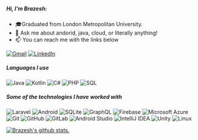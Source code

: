 ##### Hi, I'm Brazesh:

- 🎓Graduated from London Metropolitan University.
- :speech_balloon: Ask me about andorid, java, cloud, or literally anything!
- :mailbox: You can reach me with the links below

[![Gmail](https://img.shields.io/badge/-GMAIL-D14836?style=for-the-badge&logo=gmail&logoColor=white)](mailto:tamang.brozesh@gmail.com)
[![LinkedIn](https://img.shields.io/badge/-LINKEDIN-0077B5?style=for-the-badge&logo=linkedin&logoColor=white)](https://www.linkedin.com/in/brazesh-tamang-81104516b/)

##### Languages I use

![Java](https://img.shields.io/badge/-Java-007396?style=flat&logo=java&logoColor=FFFFFF)
![Kotlin](https://img.shields.io/badge/-Kotlin-0095D5?style=flat&logo=kotlin&logoColor=FFFFFF)
![C#](https://img.shields.io/badge/-CSharp-239120?style=flat&logo=c-sharp)
![PHP](https://img.shields.io/badge/-PHP-777BB4?style=flat&logo=php&logoColor=FFFFFF)
![SQL](https://img.shields.io/badge/-SQL-003B57?style=flat&logo=sqlite)

##### Some of the technologies I have worked with

![Laravel](https://img.shields.io/badge/-Laravel-FF2D20?style=flat&logo=laravel&logoColor=FFFFFF)
![Android](https://img.shields.io/badge/-Android-3DDC84?style=flat&logo=android&logoColor=FFFFFF)
![SQLite](https://img.shields.io/badge/-SQLite-003B57?style=flat&logo=sqlite&logoColor=FFFFFF)
![GraphQL](https://img.shields.io/badge/-GraphQL-E10098?style=flat&logo=graphql&logoColor=FFFFFF)
![Firebase](https://img.shields.io/badge/-Firebase-FFCA28?style=flat&logo=firebase&logoColor=222222)
![Microsoft Azure](https://img.shields.io/badge/-Azure-0089D6?style=flat&logo=microsoft-azure&logoColor=FFFFFF)
![Git](https://img.shields.io/badge/-Git-F05032?style=flat&logo=git&logoColor=FFFFFF)
![GitHub](https://img.shields.io/badge/-GitHub-181717?style=flat&logo=github&logoColor=FFFFFF)
![GitLab](https://img.shields.io/badge/-GitLab-222222?style=flat&logo=GitLab&logoColor=FCC624)
![Android Studio](https://img.shields.io/badge/-AndroidStudio-3DDC84?style=flat&logo=android-studio&logoColor=FFFFFF)
![IntelliJ IDEA](https://img.shields.io/badge/-IntelliJIDEA-000000?style=flat&logo=intellij-idea&logoColor=FFFFFF)
![Unity](https://img.shields.io/badge/-Unity-000000?style=flat&logo=unity&logoColor=FFFFFF)
![Linux](https://img.shields.io/badge/-Linux-FCC624?style=flat&logo=linux&logoColor=222222)

[![Brazesh's github stats.](https://github-readme-stats.vercel.app/api?username=aagitoex)](https://github.com/aagitoex/github-readme-stats)
